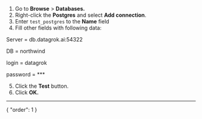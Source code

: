 1. Go to **Browse** > **Databases.**
2. Right-click the **Postgres** and select **Add connection**.
3. Enter `test_postgres` to the **Name** field
4. Fill other fields with following data:

Server = db.datagrok.ai:54322

DB = northwind

login = datagrok

password = ***

5. Click the **Test** button.
6. Click **OK.**
---
{
  "order": 1
}